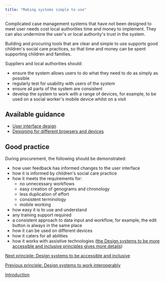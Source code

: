 ```yaml
---
title: "Making systems simple to use"
---
```


Complicated case management systems that have not been designed to meet user needs cost local authorities time and money to implement. They can also undermine the user's or local authority's trust in the system.

Building and procuring tools that are clear and simple to use supports good children's social care practices, so that time and money can be spent supporting children and families.

Suppliers and local authorities should:

* ensure the system allows users to do what they need to do as simply as possible
* regularly test for usability with users of the system
* ensure all parts of the system are consistent
* develop the system to work with a range of devices, for example, to be used on a social worker's mobile device whilst on a visit

## Available guidance

* [User interface design](https://www.usability.gov/what-and-why/user-interface-design.html)
* [Designing for different browsers and devices](https://www.gov.uk/service-manual/technology/designing-for-different-browsers-and-devices)

## Good practice

During procurement, the following should be demonstrated:
 
* how user feedback has informed changes to the user interface
* how it is informed by children's social care practice
* how it meets the requirements for:
   * no unnecessary workflows
   * easy creation of genograms and chronology
   * less duplication of effort
   * consistent terminology
   * mobile working
* how easy it is to use and understand
* any training support required
* a consistent approach to data input and workflow, for example, the edit button is always in the same place 
* how it can be used on different devices
* how it caters for all abilities 
* how it works with assistive technologies ([the Design systems to be more accessible and inclusive principles gives more details](/principle-4))

[Next principle: Design systems to be accessible and inclusive](/principle-4)

[Previous principle: Design systems to work interoperably](/principle-2)

[Introduction](/index)
